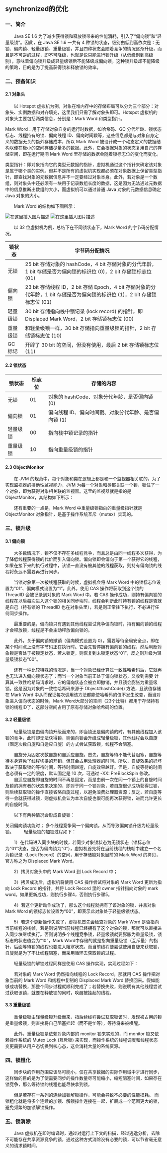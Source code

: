 ## synchronized的优化

### 一、简介

  Java SE 1.6 为了减少获得锁和释放锁带来的性能消耗，引入了“偏向锁”和“轻量级锁”。因此，在 Java SE 1.6 一共有 4 种锁的状态，级别由低到高依次是：无锁、偏向锁、轻量级锁、重量级锁，并且四种状态会随着竞争的情况逐渐升级，而且是不可逆的过程，即不可降级，也就是说只能进行锁升级（从低级别到高级别），意味着偏向锁升级成轻量级锁后不能降级成偏向锁。这种锁升级却不能降级的策略，目的是为了提高获得锁和释放锁的效率。

### 二、预备知识

#### 2.1 对象头

  以 Hotspot 虚拟机为例，对象在堆内存中的存储布局可以分为三个部分：对象头、实例数据和对齐填充，这里我们只需了解对象头即可。Hotspot 虚拟机的对象头主要包括两类信息，分别是：Mark Word 和类型指针。

Mark Word：用于存储对象自身的运行时数据，如哈希码、GC 分代年龄、锁状态标志、线程持有的锁、偏向线程 ID、偏向时间戳等，这些信息都是与对象自身定义的数据无关的额外存储成本，所以 Mark Word 被设计成一个动态定义的数据结构以便在极小的空间存储尽量多的数据。此外，它会根据对象的状态复用自己的存储空间，即在运行期间 Mark Word 里存储的数据会随着锁标志位的变化而变化。

类型指针：即对象指向它的类型元数据的指针，虚拟机通过这个指针来确定该对象是属于哪个类的实例。但并不是所有的虚拟机实现都必须在对象数据上保留类型指针，即查找对象的元数据信息并不一定要经过对象本身。此外，若对象是一个数组，则对象头中还必须有一块用于记录数组长度的数据，这是因为无法通过元数据中的信息推断出数组的大小，而虚拟机可以通过普通 Java 对象的元数据信息确定 Java 对象的大小。

  Mark Word 的结构如下图所示：

![在这里插入图片描述](https://cdn.jsdelivr.net/gh/mai-junxuan/Cloud-image@master/image/202207271726954.png)
![在这里插入图片描述](https://cdn.jsdelivr.net/gh/mai-junxuan/Cloud-image@master/image/202207271726890.png)

  以 32 位虚拟机为例，总结下在不同锁状态下，Mark Word 的字节码分配情况。

| 锁状态 | 字节码分配情况 |
| ---- | ---- |
| 无锁 | 25 bit 存储对象的 hashCode，4 bit 存储对象的分代年龄，1 bit 存储是否为偏向锁的标识位 (0)，2 bit 存储锁标志位 (01) |
| 偏向锁 | 23 bit 存储线程 ID，2 bit 存储 Epoch，4 bit 存储对象的分代年龄，1 bit 存储是否为偏向锁的标识位 (1)，2 bit 存储锁标志位 (01) |
| 轻量级锁 | 30 bit 存储指向栈中锁记录 (lock record) 的指针，即 Displaced Mark Word，2 bit 存储锁标志位 (00) |
| 重量级锁 | 和轻量级锁一样，30 bit 存储指向重量级锁的指针，2 bit 存储锁标志位 (10) |
| GC 标记 | 开辟了 30 bit 的空间，但没有使用，最后 2 bit 存储锁标志位 (11) |

#### 2.2 锁状态

| 锁状态   | 标志位 | 存储的内容                                            |
| -------- | ------ | ----------------------------------------------------- |
| 无锁     | 01     | 对象的 hashCode、对象分代年龄，是否偏向锁 (0)         |
| 偏向锁   | 01     | 偏向线程 ID、偏向时间戳、对象分代年龄、是否偏向锁 (1) |
| 轻量级锁 | 00     | 指向栈中锁记录的指针                                  |
| 重量级锁 | 10     | 指向重量级锁的指针                                    |

#### 2.3 ObjectMonitor

  在 JVM 的规范中，每个对象和类在逻辑上都是和一个监视器相关联的，为了实现监视器的排他性监视能力，JVM 为每一个对象和类都关联一个锁，锁住了一个对象，即为获得对象相关联的监视器。这里的监视器就是指的是 ObjectMonitor，其结构如下所示：


  还有重要的一点是，Mark Word 中重量级锁指向的重量级指针就是 ObjectMonitor 对象指针，是基于操作系统互斥（mutex）实现的。

### 三、锁升级

#### 3.1 偏向锁

  大多数情况下，锁不仅不存在多线程竞争，而且总是由同一线程多次获得，为了降低线程获得锁的代价而引入偏向锁。偏向锁即会偏向于第一个获得它的线程，如果在接下来的执行过程中，该锁一直没有被其他的线程获取，则持有偏向锁的线程将永远不需要再进行同步。

  当锁对象第一次被线程获取的时候，虚拟机会将 Mark Word 中的锁标志位设置为“01”、偏向模式设置为“1”。此外，使用 CAS 操作将获取到这个锁的 ThreadID 会被记录到对象的 Mark Word 中。若 CAS 操作成功，则持有偏向锁的线程在以后每次进入这个锁的相关同步块时，线程会判断此时持有锁的线程是否就是自己（持有锁的 ThreadID 也在对象头里），若是则正常往下执行，不必进行任何同步操作。

  最重要的是，偏向锁只有遇到其他线程尝试竞争偏向锁时，持有偏向锁的线程才会释放锁，线程是不会主动释放偏向锁的。

  此外，关于偏向锁的撤销（偏向模式设置为 0），需要等待全局安全点，即在某个时间点上没有字节码正在执行时。它会先暂停拥有偏向锁的线程，然后判断对象锁是否处于被锁定状态，若未锁定，则恢复到未锁定状态“01”，反之则升级为轻量级锁状态“00”。

  还有一种比较特殊的情况是，当一个对象已经计算过一致性哈希码后，它就再也无法进入偏向锁状态了；而当一个对象当前正处于偏向锁状态，又收到需要 计算其一致性哈希码请求时，它的偏向状态会被立即撤销，并且锁会膨胀为重量级锁。这是因为对象的一致性哈希码来源于 Object#hashCode() 方法，且该值存储在 Mark Word 中从而保证每次调用该方法都能使哈希码的值不发生改变，而当对象进入偏向状态的时候，Mark Word大部分的空间（23个比特）都用于存储持有锁的线程ID了，这部分空间占用了原有存储对象哈希码的位置。

#### 3.2 轻量级锁

  轻量级锁是由偏向锁升级而来的，即当锁还是偏向锁的时，有其他线程加入该锁的竞争，此时却无法获得锁，则偏向锁会升级成轻量级锁，其他线程会以自旋（固定次数自旋和自适应自旋）的方式尝试获取锁，线程不会阻塞。

  自旋分为固定次数自旋和自适应自旋。首先，自旋等待不能代替阻塞，自旋等待本身避免了线程切换的开销，但其会占用处理器的时间。所以，自旋效果的好坏取决于获取锁的等待时间，等待时间越短，自旋效果越好。但是，自旋等待的时间也必须有一定的限度，默认固定是 10 次，可通过 -XX: PreBlockSpin 修改。
  自适应自旋即自旋的时间不再是固定，而是由前一次在同一个锁上的自旋时间及锁的拥有者的状态来决定的，即对于同一个锁对象，若自旋很少成功获得过锁，则后续获取锁的操作直接省略自旋过程，以避免浪费处理器资源；反之，若自旋等待一会就获得过锁，则虚拟机会认为本次自旋也很可能再次获得锁，进而允许更长的自旋时间。

  以下有两种情况会形成自旋锁：

关闭偏向锁功能时；
多个线程竞争同一个偏向锁，从而导致偏向锁升级为轻量级锁。
  轻量级锁的加锁过程如下：

  1）在代码进入同步块的时候，若同步对象锁状态为无锁状态（锁标志位为“01”状态，是否为偏向锁为“0”），虚拟机首先将在当前线程的栈帧中建立一个名为锁记录（Lock Record）的空间，用于存储锁对象目前的 Mark Word 的拷贝，官方称之为 Displaced Mark Word。

  2）拷贝对象头中的 Mark Word 到 Lock Record 中；

  3）拷贝成功后，虚拟机将使用 CAS 操作尝试将对象的 Mark Word 更新为指向 Lock Record 的指针，并将 Lock Record 里的 owner 指针指向对象的 mark word。如果更新成功，则执行步骤4，否则执行步骤5。

  4）若这个更新动作成功了，那么这个线程就拥有了该对象的锁，并且对象 Mark Word 的锁标志位设置为“00”，即表示此对象处于轻量级锁状态。

  5）若这个更新操作失败了，虚拟机首先会检查对象的 Mark Word 是否指向当前线程的栈帧，若是则说明当前线程已经拥有了这个对象的锁，那就可以直接进入同步块继续执行。否则说明多个线程竞争锁，轻量级锁就要膨胀为重量级锁，锁标志的状态值变为“10”，Mark Word中存储的就是指向重量级锁（互斥量）的指针，后面等待锁的线程也要进入阻塞状态。而当前线程便尝试使用自旋来获取锁，自旋就是为了不让线程阻塞，而采用循环去获取锁的过程。

  轻量级锁的解锁过程同样是使用 CAS 操作实现，实现过程如下：

  若对象的 Mark Word 仍然指向线程的 Lock Record，那就用 CAS 操作把对象当前的 Mark Word 和线程中复制的 Displaced Mark Word 替换回来。假如能够成功替换，那整个同步过程就顺利完成了；若替换失败，则说明有其他线程尝试过获取该锁，就要在释放锁的同时，唤醒被挂起的线程。

#### 3.3 重量级锁

  重量级锁由轻量级锁升级而来，指后续线程尝试获取锁该时，发现被占用的锁是重量级锁，则直接将自己阻塞挂起（而不是忙等），等待将来被唤醒。

  此外，重量级锁是依赖对象内部的 monitor 锁来实现的，而 monitor 锁又依赖操作系统的 Mutex Lock (互斥锁) 来实现，而操作系统的线程调度和线程状态变更需要从用户态切换到核心态，这会消耗大量的系统资源。

### 四、锁粗化

  同步块的作用范围应该尽可能小，仅在共享数据的实际作用域中才进行同步，这样做的目的是为了使需要同步的操作数量尽可能缩小，缩短阻塞时间，如果存在锁竞争，那么等待锁的线程也能尽快拿到锁。

  但是若存在一系列的连续加锁解锁操作，可能会导致不必要的性能损耗。 而锁粗化就是将多个连续的加锁、解锁操作连接在一起，扩展成一个范围更大的锁，避免频繁的加锁解锁操作。

### 五、锁消除

  Java 虚拟机在即时编译时，通过对运行上下文的扫描，经过逃逸分析，去除不可能存在共享资源竞争的锁，通过这种方式消除没有必要的锁，可以节省毫无意义的请求锁时间。